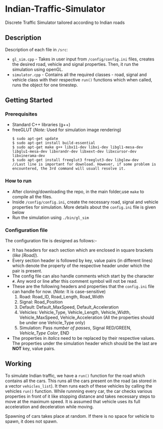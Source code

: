# Indian-Traffic-Simulator
Discrete Traffic Simulator tailored according to Indian roads


## Description

Description of each file in `/src`:
- `gl_sim.cpp` - Takes in user input from `/config/config.ini` files, creates the desired road, vehicle and signal properties. Then, it run the simulation using openGL. 
- `simulator.cpp` - Contains all the required classes - road, signal and vehicle class with their respective `run()` functions which when called, runs the object for one timestep.

## Getting Started

### Prerequisites

- Standard C++ libraries (g++)
- freeGLUT (*Note:* Used for simulation image rendering)
  ```
  $ sudo apt-get update
  $ sudo apt-get install build-essential
  $ sudo apt-get make g++ libx11-dev libxi-dev libgl1-mesa-dev libglu1-mesa-dev libxrandr-dev libxext-dev libxcursor-dev libxinerama-dev
  $ sudo apt-get install freeglut3 freeglut3-dev libglew-dev
  //Last line is important for download. However, if some problem is encountered, the 3rd command will usuall resolve it.
  ```
  
### How to run

- After cloning/downloading the repo, in the main folder,use `make` to compile all the files.
- Inside `/config/config.ini`, create the necessary road, signal and vehicle properties for simulation. More details about the `config.ini` file is given below
- Run the simulation using `./bin/gl_sim`

### Configuration file

The configuration file is designed as follows:-
- It has headers for each section which are enclosed in square brackets (*like [Road]*).
- Every section header is followed by key, value pairs (in different lines) which denote the property of the respective header under which the pair is present.
- The config file can also handle comments which start by the character `#`. Any word or line after this comment symbol will not be read.
- These are the following headers and properties that the `config.ini` file can handle for now. (*Note:* It is case-sensitive)
  1) Road: Road_ID, Road_Length, Road_Width
  2) Signal: Road_Position
  3) Default: Default_MaxSpeed, Default_Acceleration
  4) Vehicles: Vehicle_Type, Vehicle_Length, Vehicle_Width, Vehicle_MaxSpeed, Vehicle_Acceleration (All the properties should be under one Vehicle_Type only)
  5) Simulation: Pass *number of passes*, Signal RED/GREEN, *Vehicle_Type* *Color*, END
- The properties in *italics* need to be replaced by their respective values. The properties under the simulation header which should be the last are **NOT** key, value pairs.

## Working

To simulate Indian traffic, we have a `run()` function for the road which contains all the cars. This runs all the cars present on the road (as stored in a vector `vehicles_list`). It then runs each of these vehicles by calling the vehicles `run()` function. While runnning every car, the car checks various properties in front of it like stopping distance and takes necessary steps to move at the maximum speed. It is assumed that vehicle uses its full acceleration and deceleration while moving.

Spawning of cars takes place at random. If there is no space for vehicle to spawn, it does not spawn.
